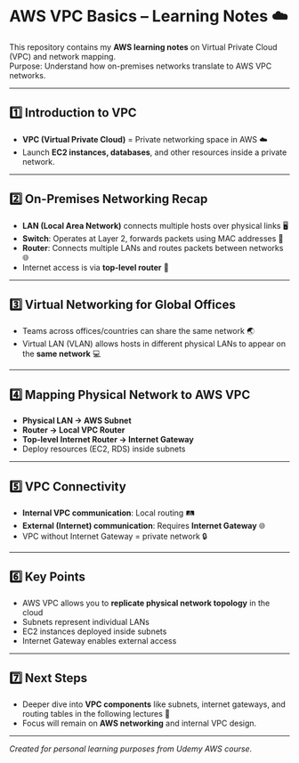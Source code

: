 # AWS VPC Basics – Learning Notes ☁️

This repository contains my **AWS learning notes** on Virtual Private Cloud (VPC) and network mapping.  
Purpose: Understand how on-premises networks translate to AWS VPC networks.

---

## 1️⃣ Introduction to VPC
- **VPC (Virtual Private Cloud)** = Private networking space in AWS ☁️  
- Launch **EC2 instances, databases**, and other resources inside a private network.

---

## 2️⃣ On-Premises Networking Recap
- **LAN (Local Area Network)** connects multiple hosts over physical links 🖥️  
- **Switch**: Operates at Layer 2, forwards packets using MAC addresses 🔀  
- **Router**: Connects multiple LANs and routes packets between networks 🌐  
- Internet access is via **top-level router** 🚪  

---

## 3️⃣ Virtual Networking for Global Offices
- Teams across offices/countries can share the same network 🌏  
- Virtual LAN (VLAN) allows hosts in different physical LANs to appear on the **same network** 💻  

---

## 4️⃣ Mapping Physical Network to AWS VPC
- **Physical LAN → AWS Subnet**  
- **Router → Local VPC Router**  
- **Top-level Internet Router → Internet Gateway**  
- Deploy resources (EC2, RDS) inside subnets  

---

## 5️⃣ VPC Connectivity
- **Internal VPC communication**: Local routing 🛤️  
- **External (Internet) communication**: Requires **Internet Gateway** 🌐  
- VPC without Internet Gateway = private network 🔒  

---

## 6️⃣ Key Points
- AWS VPC allows you to **replicate physical network topology** in the cloud  
- Subnets represent individual LANs  
- EC2 instances deployed inside subnets  
- Internet Gateway enables external access  

---

## 7️⃣ Next Steps
- Deeper dive into **VPC components** like subnets, internet gateways, and routing tables in the following lectures 🔎  
- Focus will remain on **AWS networking** and internal VPC design.

---

*Created for personal learning purposes from Udemy AWS course.*
